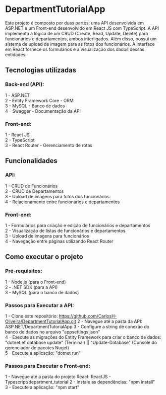 # DepartmentTutorialApp

Este projeto é composto por duas partes: uma API desenvolvida em ASP.NET e um Front-end desenvolvido em React JS com TypeScript. 
A API implementa a lógica de um CRUD (Create, Read, Update, Delete) para funcionários e departamentos, ambos interligados. Além disso, 
possui um sistema de upload de imagem para as fotos dos funcionários. A interface em React fornece os formulários e a visualização dos 
dados dessas entidades.


## Tecnologias utilizadas

### Back-end (API):  
1 - ASP.NET  
2 - Entity Framework Core - ORM  
3 - MySQL - Banco de dados  
4 - Swagger - Documentação da API

### Front-end:  
1 - React JS  
2 - TypeScript  
3 - React Router - Gerenciamento de rotas  

## Funcionalidades

### API:  
1 - CRUD de Funcionários  
2 - CRUD de Departamentos  
3 - Upload de imagens para fotos dos funcionários  
4 - Relacionamento entre funcionários e departamentos
  
### Front-end:  
1 - Formulários para criação e edição de funcionários e departamentos  
2 - Visualização de listas de funcionários e departamentos  
3 - Upload de imagens para funcionários  
4 - Navegação entre páginas utilizando React Router  

## Como executar o projeto  
### Pré-requisitos:  
1 - Node.js (para o Front-end)  
2 - .NET SDK (para a API)  
3 - MySQL (para o banco de dados)

### Passos para Executar a API:  
1 - Clone este repositório:  https://github.com/CarlosH-Oliveira/DepartmentTutorialApp.git
2 - Navegue até a pasta da API:  ASP.NET/DepartmentTutorialApp
3 - Configure a string de conexão do banco de dados no arquivo "appsettings.json"  
4 - Execute as migrações do Entity Framework para criar o banco de dados: "dotnet ef database update" (Terminal) || "Update-Database" (Console do gerenciador de pacotes Nuget)  
5 - Execute a aplicação: "dotnet run"

### Passos para Executar o Front-end:  
1 - Navegue até a pasta do projeto React:  ReactJS - Typescript/department_tutorial
2 - Instale as dependências: "npm install"  
3 - Execute a aplicação: "npm start"
